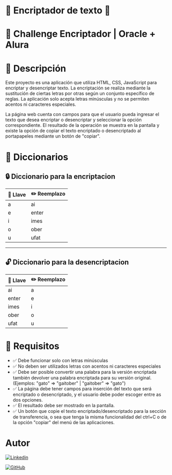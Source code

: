 # 🔐 Encriptador de texto 🔐

# 🚀 Challenge Encriptador | Oracle + Alura

# 📝 Descripción

Este proyecto es una aplicación que utiliza HTML, CSS, JavaScript para encriptar y desencriptar texto. La encriptación se realiza mediante la sustitución de ciertas letras por otras según un conjunto específico de reglas. La aplicación solo acepta letras minúsculas y no se permiten acentos ni caracteres especiales.

La página web cuenta con campos para que el usuario pueda ingresar el texto que desea encriptar o desencriptar y seleccionar la opción correspondiente. El resultado de la operación se muestra en la pantalla y existe la opción de copiar el texto encriptado o desencriptado al portapapeles mediante un botón de "copiar".

# 📒 Diccionarios
## 🔒 Diccionario para la encriptacion
| 🔑 Llave | ✏️ Reemplazo |
|-----------|-----------|
| a | ai |
| e | enter |
| i | imes |
| o | ober |
| u | ufat |

---

## 🔓 Diccionario para la desencriptacion
| 🔑 Llave | ✏️ Reemplazo |
|-----------|-----------|
| ai    | a |
| enter | e |
| imes  | i |
| ober  | o |
| ufat  | u |

# 📑 Requisitos

- ✅ Debe funcionar solo con letras minúsculas
- ✅ No deben ser utilizados letras con acentos ni caracteres especiales
- ✅ Debe ser posible convertir una palabra para la versión encriptada también devolver una palabra encriptada para su versión original. (Ejemplos: "gato" => "gaitober" | "gaitober" => "gato")
- ✅ La página debe tener campos para
inserción del texto que será encriptado o desencriptado, y el usuario debe poder escoger entre as dos opciones.
- ✅ El resultado debe ser mostrado en la pantalla.
- ✅ Un botón que copie el texto encriptado/desencriptado para la sección de transferencia, o sea que tenga la misma funcionalidad del ctrl+C o de la opción "copiar" del menú de las aplicaciones.

# Autor

[![Linkedin](https://img.shields.io/badge/Linkedin-0072b1?logo=linkedin&logoColor=white&style=for-the-badge)](https://www.linkedin.com/in/william-izquierdo/)

[![GitHub](https://img.shields.io/badge/izquierdow-black?logo=github&logoColor=FFFFFF&style=for-the-badge)](https://github.com/izquierdow)

